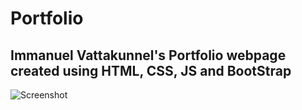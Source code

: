 # Portfolio

## Immanuel Vattakunnel's Portfolio webpage created using HTML, CSS, JS and BootStrap


![Screenshot](/assets/Portfolio-demo.gif)